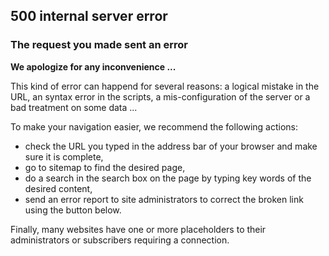 
## 500 internal server error

### The request you made sent an error

**We apologize for any inconvenience ...** 

This kind of error can happend for several reasons: a logical mistake in the URL, an syntax error in the scripts,
a mis-configuration of the server or a bad treatment on some data ...

To make your navigation easier, we recommend the following actions:

-   check the URL you typed in the address bar of your browser and make sure it is complete, 
-   go to sitemap to find the desired page,
-   do a search in the search box on the page by typing key words of the desired content,
-   send an error report to site administrators to correct the broken link using the button below.

Finally, many websites have one or more placeholders to their administrators or subscribers requiring a connection.
